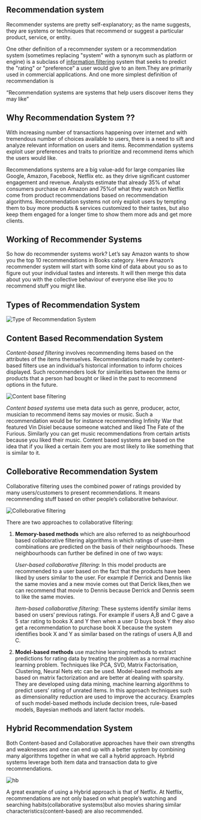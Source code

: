 ## Recommendation system
Recommender systems are pretty self-explanatory; as the name suggests, they are systems or techniques that recommend or suggest a particular product, service, or entity.

One other definition of a recommender system or a recommendation system (sometimes replacing "system" with a synonym such as platform or engine) is a subclass of [information filtering](https://en.wikipedia.org/wiki/Information_filtering_system) system that seeks to predict the "rating" or "preference" a user would give to an item.They are primarily used in commercial applications.
And one more simplest definition of recommendation is 

“Recommendation systems are systems that help users discover items they may like”


## Why Recommendation System ??
With increasing number of transactions happening over internet and with tremendous number of choices available to users, there is a need to sift and analyze relevant information on users and items. Recommendation systems exploit user preferences and traits to prioritize and recommend items which the users would like.

Recommendations systems are a big value-add for large companies like Google, Amazon, Facebook, Netflix etc. as they drive significant customer engagement and revenue. Analysts estimate that already 35% of what consumers purchase on Amazon and 75%of what they watch on Netflix come from product recommendations based on recommendation algorithms. Recommendation systems not only exploit users by tempting them to buy more products & services customized to their tastes, but also keep them engaged for a longer time to show them more ads and get more clients.
## Working of Recommender Systems
So how do recommender systems work? Let’s say Amazon wants to show you the top 10 recommendations in Books category. Here Amazon’s recommender system will start with some kind of data about you so as to figure out your individual tastes and interests. It will then merge this data about you with the collective behaviour of everyone else like you to recommend stuff you might like.
## Types of Recommendation System
 
 ![Type of Recommendation System](https://user-images.githubusercontent.com/19235560/61583026-e8eb1f80-ab4f-11e9-9f3b-0c827141a14f.png)

## Content Based Recommendation System
*Content-based filtering* involves recommending items based on the attributes of the items themselves. Recommendations made by content-based filters use an individual’s historical information to inform choices displayed. Such recommenders look for similarities between the items or products that a person had bought or liked in the past to recommend options in the future.

![Content base filtering](https://user-images.githubusercontent.com/19235560/61583152-c5c16f80-ab51-11e9-94e8-aec4b09f2fc1.png)

*Content based systems* use meta data such as genre, producer, actor, musician to recommend items say movies or music. Such a recommendation would be for instance recommending Infinity War that featured Vin Disiel because someone watched and liked The Fate of the Furious. Similarly you can get music recommendations from certain artists because you liked their music. Content based systems are based on the idea that if you liked a certain item you are most likely to like something that is similar to it.
## Colleborative Recommendation System

Collaborative filtering uses the combined power of ratings provided by many users/customers to present recommendations. It means recommending stuff based on other people’s collaborative behaviour.

![Colleborative filtering](https://user-images.githubusercontent.com/19235560/61583125-64010580-ab51-11e9-848d-b44f1331837c.png)

There are two approaches to collaborative filtering:
1. **Memory-based methods** which are also referred to as neighbourhood based collaborative filtering algorithms in which ratings of          user-item combinations are predicted on the basis of their neighbourhoods. These neighbourhoods can further be defined in one of        two ways:

    *User-based collaborative filtering*:
      In this model products are recommended to a user based on the fact that the products have been liked by users similar to the user. 
      For  example if Derrick and Dennis like the same movies and a new movie comes out that Derick likes,then we can recommend that           movie to Dennis because Derrick and Dennis seem to like the same movies.
    

    *Item-based collaborative filtering*:
      These systems identify similar items based on users’ previous ratings. For example if users A,B and C gave a 5 star rating to           books  X and Y then when a user D buys book Y they also get a recommendation to purchase book X because the system identifies book       X and Y as similar based on the ratings of users A,B and C. 
    
2. **Model-based methods** use machine learning methods to extract predictions for rating data by treating the problem as a normal            machine learning problem. Techniques like PCA, SVD, Matrix Factorisation, Clustering,
     Neural Nets etc can be used.
     Model-based methods are based on matrix factorization and are better at dealing with sparsity. They are developed using data            mining, machine learning algorithms to predict users’ rating of unrated items. In this approach techniques such as dimensionality        reduction are used to improve the accuracy. Examples of such model-based methods include decision trees, rule-based models,              Bayesian methods and latent factor models.
     
     
## Hybrid Recommendation System
Both Content-based and Collaborative approaches have their own strengths and weaknesses and one can end up with a better system by combining many algorithms together in what we call a hybrid approach. Hybrid systems leverage both item data and transaction data to give recommendations.

![hb](https://user-images.githubusercontent.com/19235560/61583280-8a27a500-ab53-11e9-9d20-eab8c80ef5f0.png)

A great example of using a Hybrid approach is that of Netflix. At Netflix, recommendations are not only based on what people’s watching and searching habits(collaborative systems)but also movies sharing similar characteristics(content-based) are also recommended.

